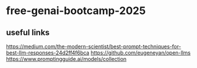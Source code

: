 # free-genai-bootcamp-2025


## useful links

https://medium.com/the-modern-scientist/best-prompt-techniques-for-best-llm-responses-24d2ff4f6bca
https://github.com/eugeneyan/open-llms
https://www.promptingguide.ai/models/collection
